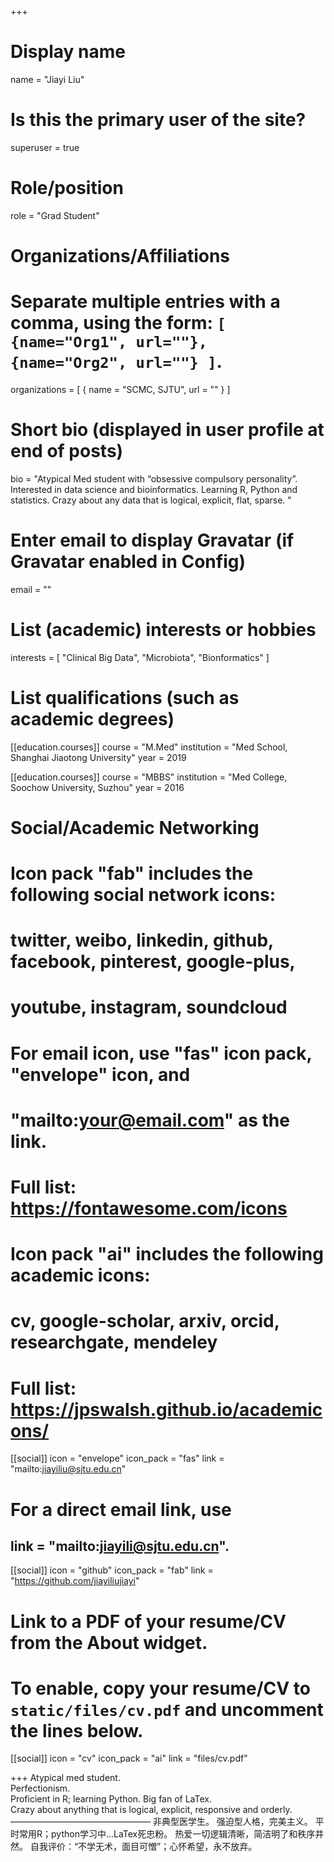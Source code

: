 +++
# Display name
name = "Jiayi Liu"

# Is this the primary user of the site?
superuser = true

# Role/position
role = "Grad Student"

# Organizations/Affiliations
#   Separate multiple entries with a comma, using the form: `[ {name="Org1", url=""}, {name="Org2", url=""} ]`.
organizations = [ { name = "SCMC, SJTU", url = "" } ]

# Short bio (displayed in user profile at end of posts)
bio = "Atypical Med student with “obsessive compulsory personality”. Interested in data science and bioinformatics. Learning R, Python and statistics. Crazy about any data that is logical, explicit, flat, sparse. "

# Enter email to display Gravatar (if Gravatar enabled in Config)
email = ""

# List (academic) interests or hobbies
interests = [
  "Clinical Big Data",
  "Microbiota",
  "Bionformatics"
]

# List qualifications (such as academic degrees)
[[education.courses]]
  course = "M.Med"
  institution = "Med School, Shanghai Jiaotong University"
  year = 2019

[[education.courses]]
  course = "MBBS"
  institution = "Med College, Soochow University, Suzhou"
  year = 2016

# Social/Academic Networking
#
# Icon pack "fab" includes the following social network icons:
#
#   twitter, weibo, linkedin, github, facebook, pinterest, google-plus,
#   youtube, instagram, soundcloud
#
#   For email icon, use "fas" icon pack, "envelope" icon, and
#   "mailto:your@email.com" as the link.
#
#   Full list: https://fontawesome.com/icons
#
# Icon pack "ai" includes the following academic icons:
#
#   cv, google-scholar, arxiv, orcid, researchgate, mendeley
#
#   Full list: https://jpswalsh.github.io/academicons/

[[social]]
  icon = "envelope"
  icon_pack = "fas"
  link = "mailto:jiayiliu@sjtu.edu.cn"  
# For a direct email link, use      
##  link = "mailto:jiayili@sjtu.edu.cn".

[[social]]
  icon = "github"
  icon_pack = "fab"
  link = "https://github.com/jiayiliujiayi"

# Link to a PDF of your resume/CV from the About widget.
# To enable, copy your resume/CV to `static/files/cv.pdf` and uncomment the lines below.
 [[social]]
   icon = "cv"
   icon_pack = "ai"
   link = "files/cv.pdf"

+++
Atypical med student.  
Perfectionism.  
Proficient in R; learning Python. Big fan of LaTex.  
Crazy about anything that is logical, explicit, responsive and orderly.
————————————————
非典型医学生。
强迫型人格，完美主义。
平时常用R；python学习中…LaTex死忠粉。
热爱一切逻辑清晰，简洁明了和秩序井然。
自我评价：“不学无术，面目可憎”；心怀希望，永不放弃。
